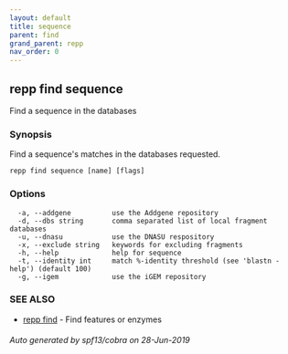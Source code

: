 ```yaml
---
layout: default
title: sequence
parent: find
grand_parent: repp
nav_order: 0
---
```

## repp find sequence

Find a sequence in the databases

### Synopsis

Find a sequence's matches in the databases requested.

```
repp find sequence [name] [flags]
```

### Options

```
  -a, --addgene          use the Addgene repository
  -d, --dbs string       comma separated list of local fragment databases
  -u, --dnasu            use the DNASU respository
  -x, --exclude string   keywords for excluding fragments
  -h, --help             help for sequence
  -t, --identity int     match %-identity threshold (see 'blastn -help') (default 100)
  -g, --igem             use the iGEM repository
```

### SEE ALSO

* [repp find](repp_find)	 - Find features or enzymes

###### Auto generated by spf13/cobra on 28-Jun-2019
